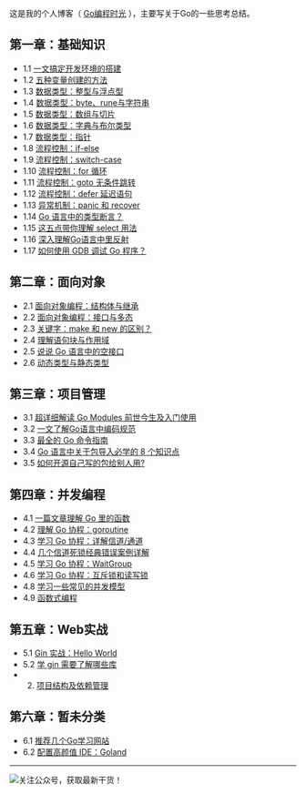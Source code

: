 
这是我的个人博客（ [Go编程时光](http:/golang.iswbm.com/) ），主要写关于Go的一些思考总结。
## 第一章：基础知识
- 1.1 [一文搞定开发环境的搭建](http://golang.iswbm.com/en/latest/c01/c01_01.html)
- 1.2 [五种变量创建的方法](http://golang.iswbm.com/en/latest/c01/c01_02.html)
- 1.3 [数据类型：整型与浮点型](http://golang.iswbm.com/en/latest/c01/c01_03.html)
- 1.4 [数据类型：byte、rune与字符串](http://golang.iswbm.com/en/latest/c01/c01_04.html)
- 1.5 [数据类型：数组与切片](http://golang.iswbm.com/en/latest/c01/c01_05.html)
- 1.6 [数据类型：字典与布尔类型](http://golang.iswbm.com/en/latest/c01/c01_06.html)
- 1.7 [数据类型：指针](http://golang.iswbm.com/en/latest/c01/c01_07.html)
- 1.8 [流程控制：if-else](http://golang.iswbm.com/en/latest/c01/c01_08.html)
- 1.9 [流程控制：switch-case](http://golang.iswbm.com/en/latest/c01/c01_09.html)
- 1.10 [流程控制：for 循环](http://golang.iswbm.com/en/latest/c01/c01_10.html)
- 1.11 [流程控制：goto 无条件跳转](http://golang.iswbm.com/en/latest/c01/c01_11.html)
- 1.12 [流程控制：defer 延迟语句](http://golang.iswbm.com/en/latest/c01/c01_12.html)
- 1.13 [异常机制：panic 和 recover](http://golang.iswbm.com/en/latest/c01/c01_13.html)
- 1.14 [Go 语言中的类型断言？](http://golang.iswbm.com/en/latest/c01/c01_14.html)
- 1.15 [这五点带你理解 select 用法](http://golang.iswbm.com/en/latest/c01/c01_15.html)
- 1.16 [深入理解Go语言中里反射](http://golang.iswbm.com/en/latest/c01/c01_16.html)
- 1.17 [如何使用 GDB 调试 Go 程序？](http://golang.iswbm.com/en/latest/c01/c01_17.html)

## 第二章：面向对象
- 2.1 [面向对象编程：结构体与继承](http://golang.iswbm.com/en/latest/c02/c02_01.html)
- 2.2 [面向对象编程：接口与多态](http://golang.iswbm.com/en/latest/c02/c02_02.html)
- 2.3 [关键字：make 和 new 的区别？](http://golang.iswbm.com/en/latest/c02/c02_03.html)
- 2.4 [理解语句块与作用域](http://golang.iswbm.com/en/latest/c02/c02_04.html)
- 2.5 [说说 Go 语言中的空接口](http://golang.iswbm.com/en/latest/c02/c02_05.html)
- 2.6 [动态类型与静态类型](http://golang.iswbm.com/en/latest/c02/c02_06.html)

## 第三章：项目管理
- 3.1 [超详细解读 Go Modules 前世今生及入门使用](http://golang.iswbm.com/en/latest/c03/c03_01.html)
- 3.2 [一文了解Go语言中编码规范](http://golang.iswbm.com/en/latest/c03/c03_02.html)
- 3.3 [最全的 Go 命令指南](http://golang.iswbm.com/en/latest/c03/c03_03.html)
- 3.4 [Go 语言中关于包导入必学的 8 个知识点](http://golang.iswbm.com/en/latest/c03/c03_04.html)
- 3.5 [如何开源自己写的包给别人用?](http://golang.iswbm.com/en/latest/c03/c03_05.html)

## 第四章：并发编程
- 4.1 [一篇文章理解 Go 里的函数](http://golang.iswbm.com/en/latest/c04/c04_01.html)
- 4.2 [理解 Go 协程：goroutine](http://golang.iswbm.com/en/latest/c04/c04_02.html)
- 4.3 [学习 Go 协程：详解信道/通道](http://golang.iswbm.com/en/latest/c04/c04_03.html)
- 4.4 [几个信道死锁经典错误案例详解](http://golang.iswbm.com/en/latest/c04/c04_04.html)
- 4.5 [学习 Go 协程：WaitGroup](http://golang.iswbm.com/en/latest/c04/c04_05.html)
- 4.6 [学习 Go 协程：互斥锁和读写锁](http://golang.iswbm.com/en/latest/c04/c04_06.html)
- 4.8 [学习一些常见的并发模型](http://golang.iswbm.com/en/latest/c04/c04_08.html)
- 4.9 [函数式编程](http://golang.iswbm.com/en/latest/c04/c04_09.html)

## 第五章：Web实战
- 5.1 [Gin 实战：Hello World](http://golang.iswbm.com/en/latest/c05/c05_01.html)
- 5.2 [学 gin 需要了解哪些库](http://golang.iswbm.com/en/latest/c05/c05_02.html)
- 2. [项目结构及依赖管理](http://golang.iswbm.com/en/latest/c05/c05_03.html)

## 第六章：暂未分类
- 6.1 [推荐几个Go学习网站](http://golang.iswbm.com/en/latest/c06/c06_01.html)
- 6.2 [配置高颜值 IDE：Goland](http://golang.iswbm.com/en/latest/c06/c06_02.html)


---
![关注公众号，获取最新干货！](http://image.python-online.cn/image-20200320125724880.png)

